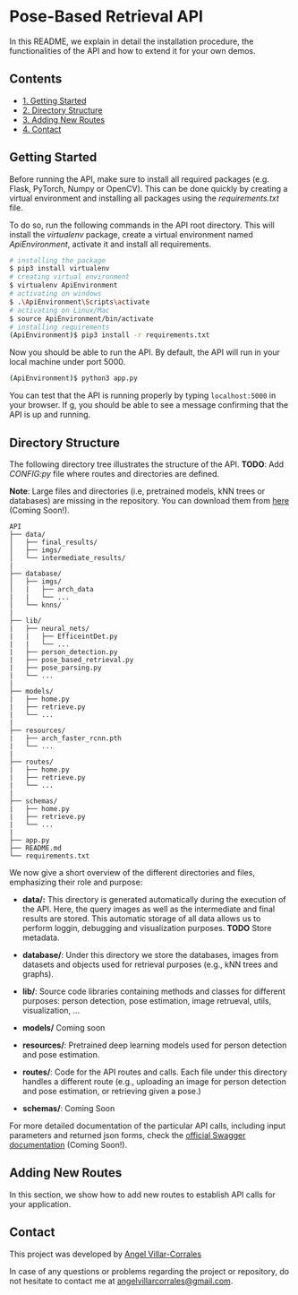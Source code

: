 # Pose-Based Retrieval API

In this README, we explain in detail the installation procedure, the functionalities of the API and how to extend it for your own demos.


## Contents

 * [1. Getting Started](#getting-started)
 * [2. Directory Structure](#directory-structure)
 * [3. Adding New Routes](#adding-new-routes)
 * [4. Contact](#contact)


## Getting Started

Before running the API, make sure to install all required packages (e.g. Flask, PyTorch, Numpy or OpenCV). This can be done quickly by creating a virtual environment and installing all packages using the *requirements.txt* file.

To do so, run the following commands in the API root directory. This will install the *virtualenv* package, create a virtual environment named *ApiEnvironment*, activate it and install all requirements.

```bash
# installing the package
$ pip3 install virtualenv
# creating virtual environment
$ virtualenv ApiEnvironment
# activating on windows
$ .\ApiEnvironment\Scripts\activate
# activating on Linux/Mac
$ source ApiEnvironment/bin/activate
# installing requirements
(ApiEnvironment)$ pip3 install -r requirements.txt
```

Now you should be able to run the API. By default, the API will run in your local machine under port 5000.

```bash
(ApiEnvironment)$ python3 app.py
```

You can test that the API is running properly by typing `localhost:5000` in your browser. If g, you should be able to see a message confirming that the API is up and running.


## Directory Structure

The following directory tree illustrates the structure of the API.
**TODO**: Add *CONFIG:py* file where routes and directories are defined.

**Note**: Large files and directories (i.e, pretrained models, kNN trees or databases) are missing in the repository. You can download them from [here]() (Coming Soon!).

```
API
├── data/
│   ├── final_results/
│   ├── imgs/
│   └── intermediate_results/
|
├── database/
│   ├── imgs/
│   |   ├── arch_data
|   |   └── ...
│   └── knns/
|
├── lib/
|   ├── neural_nets/
|   |   ├── EfficeintDet.py
|   |   └── ...
|   ├── person_detection.py
|   ├── pose_based_retrieval.py
|   ├── pose_parsing.py
|   └── ...
|   
├── models/
|   ├── home.py
|   ├── retrieve.py
|   └── ...
|
├── resources/
|   ├── arch_faster_rcnn.pth
|   └── ...
|
├── routes/
|   ├── home.py
|   ├── retrieve.py
|   └── ...
|
├── schemas/
|   ├── home.py
|   ├── retrieve.py
|   └── ...
|
├── app.py
├── README.md
└── requirements.txt
```

We now give a short overview of the different directories and files, emphasizing their role and purpose:

 - **data/:** This directory is generated automatically during the execution of the API. Here, the query images as well as the intermediate and final results are stored. This automatic storage of all data allows us to perform loggin, debugging and visualization purposes. **TODO** Store metadata.

- **database/**: Under this directory we store the databases, images from datasets and objects used for retrieval purposes (e.g., kNN trees and graphs).

- **lib/**: Source code libraries containing methods and classes for different purposes: person detection, pose estimation, image retrueval, utils, visualization, ...  

- **models/** Coming soon

- **resources/**: Pretrained deep learning models used for person detection and pose estimation.

- **routes/**: Code for the API routes and calls. Each file under this directory handles a different route (e.g., uploading an image for person detection and pose estimation, or retrieving given a pose.)

- **schemas/**: Coming Soon

For more detailed documentation of the particular API calls, including input parameters and returned json forms, check the [official Swagger documentation](http://131.188.35.240:5000/apidocs/) (Coming Soon!).


## Adding New Routes

In this section, we show how to add new routes to establish API calls for your application.


## Contact

This project was developed by [Angel Villar-Corrales](http://angelvillarcorrales.com/templates/home.php)

In case of any questions or problems regarding the project or repository, do not hesitate to contact me at angelvillarcorrales@gmail.com.
